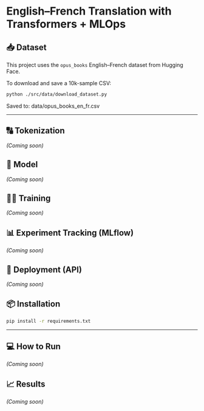 #   English–French Translation with Transformers + MLOps

## 📥 Dataset
This project uses the `opus_books` English–French dataset from Hugging Face.

To download and save a 10k-sample CSV:
```bash
python ./src/data/download_dataset.py
```

Saved to: data/opus_books_en_fr.csv

---

## 🔠 Tokenization
_(Coming soon)_

## 🧠 Model
_(Coming soon)_

## 🏋️‍♂️ Training
_(Coming soon)_

## 📊 Experiment Tracking (MLflow)
_(Coming soon)_

## 🚀 Deployment (API)
_(Coming soon)_

## 📦 Installation
```bash
pip install -r requirements.txt
``` 
---
## 💻 How to Run
_(Coming soon)_

## 📈 Results
_(Coming soon)_
 
